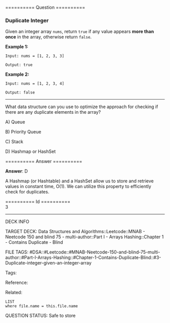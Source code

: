 ========== Question ==========  

### Duplicate Integer

Given an integer array `nums`, return `true` if any value appears **more than once** in the array, otherwise return `false`.

**Example 1:**

```
Input: nums = [1, 2, 3, 3]

Output: true
```

**Example 2:**

```
Input: nums = [1, 2, 3, 4]

Output: false
```

---

What data structure can you use to optimize the approach for checking if there are any duplicate elements in the array?

A) Queue

B) Priority Queue

C) Stack

D) Hashmap or HashSet  

========== Answer ==========  

**Answer**: D

A Hashmap (or Hashtable) and a HashSet allow us to store and retrieve values in constant time, O(1). We can utilize this property to efficiently check for duplicates.

========== Id ==========  
3

---

DECK INFO

TARGET DECK: Data Structures and Algorithms::Leetcode::MNAB - Neetcode 150 and blind 75 - multi-author::Part I - Arrays Hashing::Chapter 1 - Contains Duplicate - Blind

FILE TAGS: #DSA::#Leetcode::#MNAB-Neetcode-150-and-blind-75-multi-author::#Part-I-Arrays-Hashing::#Chapter-1-Contains-Duplicate-Blind::#3-Duplicate-integer-given-an-integer-array

Tags:

Reference:

Related:

```dataview
LIST
where file.name = this.file.name
```

QUESTION STATUS: Safe to store
